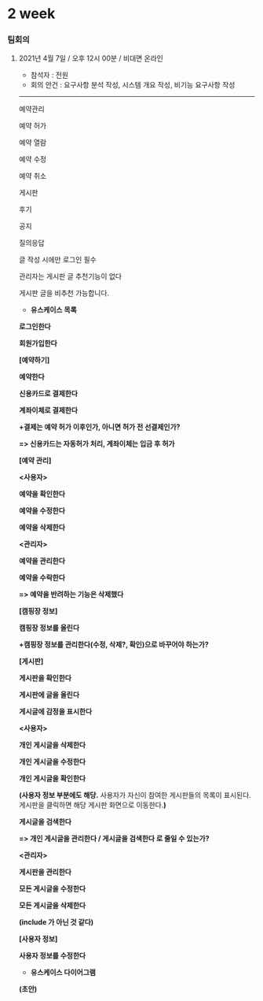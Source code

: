 # 2 week

### 팀회의

1. 2021년 4월 7일 / 오후 12시 00분 / 비대면 온라인
    - 참석자 : 전원
    - 회의 안건 : 요구사항 분석 작성, 시스템 개요 작성, 비기능 요구사항 작성

    ---

    예약관리

    예약 허가

    예약 열람

    예약 수정

    예약 취소

    게시판

    후기

    공지

    질의응답

    글 작성 시에만 로그인 필수

    관리자는 게시판 글 추천기능이 없다

    게시판 글을 비추천 가능합니다.

    - **유스케이스 목록**

    **로그인한다**

    **회원가입한다**

    **[예약하기]**

    **예약한다**

    **신용카드로 결제한다**

    **계좌이체로 결제한다**

    **+결제는 예약 허가 이후인가, 아니면 허가 전 선결제인가?**

    **=> 신용카드는 자동허가 처리, 계좌이체는 입금 후 허가**

    **[예약 관리]**

    **<사용자>**

    **예약을 확인한다**

    **예약을 수정한다**

    **예약을 삭제한다**

    **<관리자>**

    **예약을 관리한다**

    **예약을 수락한다**

    **=> 예약을 반려하는 기능은 삭제했다**

    **[캠핑장 정보]**

    **캠핑장 정보를 올린다**

    **+캠핑장 정보를 관리한다(수정, 삭제?, 확인)으로 바꾸어야 하는가?**

    **[게시판]**

    **게시판을 확인한다**

    **게시판에 글을 올린다**

    **게시글에 감정을 표시한다**

    **<사용자>**

    **개인 게시글을 삭제한다**

    **개인 게시글을 수정한다**

    **개인 게시글을 확인한다**

    **(사용자 정보 부분에도 해당.** 사용자가 자신이 참여한 게시판들의 목록이 표시된다. 게시판을 클릭하면 해당 게시판 화면으로 이동한다.**)**

    **게시글을 검색한다**

    **=> 개인 게시글을 관리한다 / 게시글을 검색한다 로 줄일 수 있는가?**

    **<관리자>**

    **게시판을 관리한다**

    **모든 게시글을 수정한다**

    **모든 게시글을 삭제한다**

    **(include 가 아닌 것 같다)**

    **[사용자 정보]**

    **사용자 정보를 수정한다**

    - **유스케이스 다이어그램**

    **(초안)**